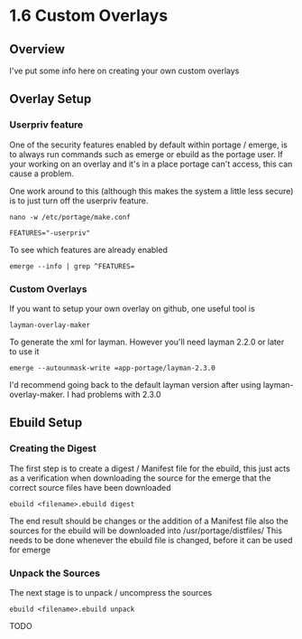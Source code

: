 # 1.6 Custom Overlays

## Overview

I've put some info here on creating your own custom overlays

## Overlay Setup

### Userpriv feature

One of the security features enabled by default within portage / emerge, is to always run commands
such as emerge or ebuild as the portage user. If your working on an overlay and it's in a place portage
can't access, this can cause a problem.

One work around to this (although this makes the system a little less secure) is to just turn off the
userpriv feature.

    nano -w /etc/portage/make.conf

    FEATURES="-userpriv"

To see which features are already enabled

    emerge --info | grep ^FEATURES=

### Custom Overlays

If you want to setup your own overlay on github, one useful tool is

    layman-overlay-maker

To generate the xml for layman.
However you'll need layman 2.2.0 or later to use it

    emerge --autounmask-write =app-portage/layman-2.3.0

I'd recommend going back to the default layman version after using layman-overlay-maker.
I had problems with 2.3.0

## Ebuild Setup

### Creating the Digest

The first step is to create a digest / Manifest file for the ebuild, this just acts as a verification
when downloading the source for the emerge that the correct source files have been downloaded

    ebuild <filename>.ebuild digest

The end result should be changes or the addition of a Manifest file
also the sources for the ebuild will be downloaded into /usr/portage/distfiles/
This needs to be done whenever the ebuild file is changed, before it can be used for emerge

### Unpack the Sources

The next stage is to unpack / uncompress the sources

    ebuild <filename>.ebuild unpack




TODO